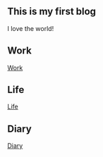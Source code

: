 ## This is my first blog

I love the world!

## Work

[Work](Work/) 


## Life

[Life](Life/)


## Diary

[Diary](Diary/)
